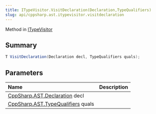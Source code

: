 ```yaml
---
title: ITypeVisitor.VisitDeclaration(Declaration,TypeQualifiers)
slug: api/cppsharp.ast.itypevisitor.visitdeclaration
---
```

Method in [ITypeVisitor](/api/cppsharp/ast/itypevisitor)

## Summary



```csharp
T VisitDeclaration(Declaration decl, TypeQualifiers quals);
```

## Parameters

|Name|Description|
|:---|:---|
|[CppSharp.AST.Declaration](/api/cppsharp/ast/declaration) decl||
|[CppSharp.AST.TypeQualifiers](/api/cppsharp/ast/typequalifiers) quals||

